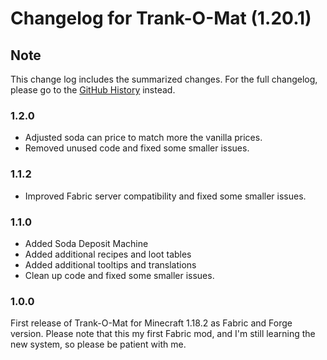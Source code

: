# Changelog for Trank-O-Mat (1.20.1)

## Note

This change log includes the summarized changes.
For the full changelog, please go to the [GitHub History][history] instead.

### 1.2.0

- Adjusted soda can price to match more the vanilla prices.
- Removed unused code and fixed some smaller issues.

### 1.1.2

- Improved Fabric server compatibility and fixed some smaller issues.

### 1.1.0

- Added Soda Deposit Machine
- Added additional recipes and loot tables
- Added additional tooltips and translations
- Clean up code and fixed some smaller issues.

### 1.0.0

First release of Trank-O-Mat for Minecraft 1.18.2 as Fabric and Forge version.
Please note that this my first Fabric mod, and I'm still learning the new system, so please be
patient with me.

[history]: https://github.com/MarkusBordihn/BOs-Trank-O-Mat/commits/